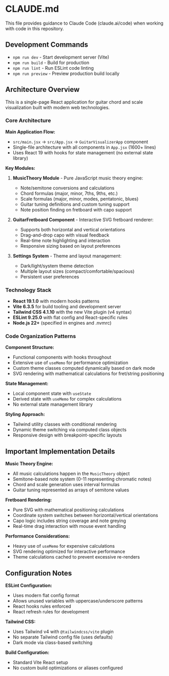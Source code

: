 # CLAUDE.md

This file provides guidance to Claude Code (claude.ai/code) when working with code in this repository.

## Development Commands

- `npm run dev` - Start development server (Vite)
- `npm run build` - Build for production
- `npm run lint` - Run ESLint code linting
- `npm run preview` - Preview production build locally

## Architecture Overview

This is a single-page React application for guitar chord and scale visualization built with modern web technologies.

### Core Architecture

**Main Application Flow:**
- `src/main.jsx` → `src/App.jsx` → `GuitarVisualizerApp` component
- Single-file architecture with all components in `App.jsx` (1600+ lines)
- Uses React 19 with hooks for state management (no external state library)

**Key Modules:**
1. **MusicTheory Module** - Pure JavaScript music theory engine:
   - Note/semitone conversions and calculations
   - Chord formulas (major, minor, 7ths, 9ths, etc.)
   - Scale formulas (major, minor, modes, pentatonic, blues)
   - Guitar tuning definitions and custom tuning support
   - Note position finding on fretboard with capo support

2. **GuitarFretboard Component** - Interactive SVG fretboard renderer:
   - Supports both horizontal and vertical orientations
   - Drag-and-drop capo with visual feedback
   - Real-time note highlighting and interaction
   - Responsive sizing based on layout preferences

3. **Settings System** - Theme and layout management:
   - Dark/light/system theme detection
   - Multiple layout sizes (compact/comfortable/spacious)
   - Persistent user preferences

### Technology Stack

- **React 19.1.0** with modern hooks patterns
- **Vite 6.3.5** for build tooling and development server
- **Tailwind CSS 4.1.10** with the new Vite plugin (v4 syntax)
- **ESLint 9.25.0** with flat config and React-specific rules
- **Node.js 22+** (specified in engines and .nvmrc)

### Code Organization Patterns

**Component Structure:**
- Functional components with hooks throughout
- Extensive use of `useMemo` for performance optimization
- Custom theme classes computed dynamically based on dark mode
- SVG rendering with mathematical calculations for fret/string positioning

**State Management:**
- Local component state with `useState`
- Derived state with `useMemo` for complex calculations
- No external state management library

**Styling Approach:**
- Tailwind utility classes with conditional rendering
- Dynamic theme switching via computed class objects
- Responsive design with breakpoint-specific layouts

## Important Implementation Details

**Music Theory Engine:**
- All music calculations happen in the `MusicTheory` object
- Semitone-based note system (0-11 representing chromatic notes)
- Chord and scale generation uses interval formulas
- Guitar tuning represented as arrays of semitone values

**Fretboard Rendering:**
- Pure SVG with mathematical positioning calculations
- Coordinate system switches between horizontal/vertical orientations
- Capo logic includes string coverage and note greying
- Real-time drag interaction with mouse event handling

**Performance Considerations:**
- Heavy use of `useMemo` for expensive calculations
- SVG rendering optimized for interactive performance
- Theme calculations cached to prevent excessive re-renders

## Configuration Notes

**ESLint Configuration:**
- Uses modern flat config format
- Allows unused variables with uppercase/underscore patterns
- React hooks rules enforced
- React refresh rules for development

**Tailwind CSS:**
- Uses Tailwind v4 with `@tailwindcss/vite` plugin
- No separate Tailwind config file (uses defaults)
- Dark mode via class-based switching

**Build Configuration:**
- Standard Vite React setup
- No custom build optimizations or aliases configured